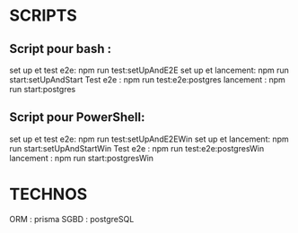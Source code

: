 # SCRIPTS

## Script pour bash :
set up et test e2e:         npm run test:setUpAndE2E
set up et lancement:        npm run start:setUpAndStart
Test e2e :                  npm run test:e2e:postgres
lancement :                 npm run start:postgres

## Script pour PowerShell:
set up et test e2e:         npm run test:setUpAndE2EWin
set up et lancement:        npm run start:setUpAndStartWin
Test e2e :                  npm run test:e2e:postgresWin
lancement :                 npm run start:postgresWin


# TECHNOS
ORM : prisma
SGBD : postgreSQL

